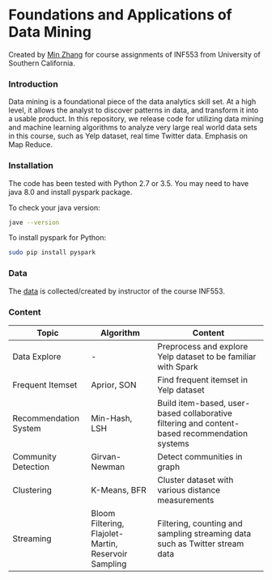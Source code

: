 # Foundations and Applications of Data Mining
Created by [Min Zhang](https://github.com/minzhang-1) for course assignments of INF553 from University of Southern California.

### Introduction
Data mining is a foundational piece of the data analytics skill set. At a high level, it allows the analyst to discover patterns in data, and transform it into a usable product. In this repository, we release code for utilizing data mining and machine learning algorithms to analyze very large real world data sets in this course, such as Yelp dataset, real time Twitter data. Emphasis on Map Reduce. 

### Installation

The code has been tested with Python 2.7 or 3.5. You may need to have java 8.0 and install pyspark package.

To check your java version:
```bash
jave --version
```

To install pyspark for Python:
```bash
sudo pip install pyspark
```

### Data

The [data](https://drive.google.com/drive/folders/1quCqmgkxLcBdbRB6ZTKgILQ2dBXLTqUs?usp=sharing) is collected/created by instructor of the course INF553.

### Content

| Topic         | Algorithm    | Content    |
| ------------- |-------------|-------------|
| Data Explore | - | Preprocess and explore Yelp dataset to be familiar with Spark |
| Frequent Itemset | Aprior, SON | Find frequent itemset in Yelp dataset |
| Recommendation System | Min-Hash, LSH | Build item-based, user-based collaborative filtering and content-based recommendation systems |
| Community Detection | Girvan-Newman | Detect communities in graph |
| Clustering | K-Means, BFR | Cluster dataset with various distance measurements |
| Streaming | Bloom Filtering, Flajolet-Martin, Reservoir Sampling | Filtering, counting and sampling streaming data such as Twitter stream data |


